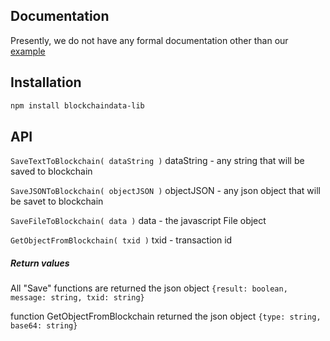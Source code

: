 ## Documentation

Presently, we do not have any formal documentation other than our [example](https://github.com/3s3s/blockchaindata-lib/tree/master/test:// "example")

## Installation

``` bash
npm install blockchaindata-lib
```
## API

`SaveTextToBlockchain( dataString )`
dataString - any string that will be saved to blockchain

`SaveJSONToBlockchain( objectJSON )`
objectJSON - any json object that will be savet to blockchain

`SaveFileToBlockchain( data )`
data - the javascript File object 

`GetObjectFromBlockchain( txid )`
txid - transaction id


##### Return values
All "Save" functions are returned the json object 
`{result: boolean, message: string, txid: string}`

function GetObjectFromBlockchain returned the json object
`{type: string, base64: string}`
